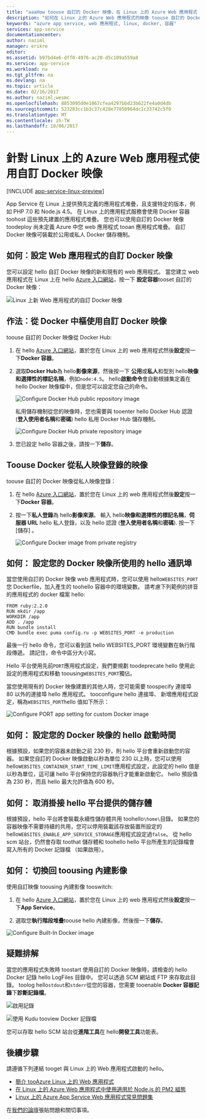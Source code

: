 ```yaml
---
title: "aaaHow toouse 自訂的 Docker 映像，在 Linux 上的 Azure Web 應用程式 |Microsoft 文件"
description: "如何在 Linux 上的 Azure Web 應用程式的映像 toouse 自訂的 Docker。"
keywords: "azure app service, web 應用程式, linux, docker, 容器"
services: app-service
documentationcenter: 
author: naziml
manager: erikre
editor: 
ms.assetid: b97bd4e6-dff0-4976-ac20-d5c109a559a8
ms.service: app-service
ms.workload: na
ms.tgt_pltfrm: na
ms.devlang: na
ms.topic: article
ms.date: 02/16/2017
ms.author: naziml;wesmc
ms.openlocfilehash: 8853095d0e1067cfea4297bbd23b622fe4a0d4db
ms.sourcegitcommit: 523283cc1b3c37c428e77850964dc1c33742c5f0
ms.translationtype: MT
ms.contentlocale: zh-TW
ms.lasthandoff: 10/06/2017
---
```

# <a name="using-a-custom-docker-image-for-azure-web-app-on-linux"></a>針對 Linux 上的 Azure Web 應用程式使用自訂 Docker 映像 #

[!INCLUDE [app-service-linux-preview](../../includes/app-service-linux-preview.md)]


App Service 在 Linux 上提供預先定義的應用程式堆疊，且支援特定的版本，例如 PHP 7.0 和 Node.js 4.5。 在 Linux 上的應用程式服務會使用 Docker 容器 toohost 這些預先建置的應用程式堆疊。 您也可以使用自訂的 Docker 映像 toodeploy 尚未定義 Azure 中您 web 應用程式 tooan 應用程式堆疊。 自訂 Docker 映像可裝載於公用或私人 Docker 儲存機制。


## <a name="how-to-set-a-custom-docker-image-for-a-web-app"></a>如何︰設定 Web 應用程式的自訂 Docker 映像
您可以設定 hello 自訂 Docker 映像的新和現有的 web 應用程式。 當您建立 web 應用程式在 Linux 上在 hello [Azure 入口網站](https://portal.azure.com/#create/Microsoft.AppSvcLinux)，按一下 **設定容器**tooset 自訂的 Docker 映像：

![Linux 上新 Web 應用程式的自訂 Docker 映像][1]


## <a name="how-to-use-a-custom-docker-image-from-docker-hub"></a>作法︰從 Docker 中樞使用自訂 Docker 映像 ##
toouse 自訂的 Docker 映像從 Docker Hub:

1. 在 hello [Azure 入口網站](https://portal.azure.com)，置於您在 Linux 上的 web 應用程式然後**設定**按一下**Docker 容器**。

2.  選取**Docker Hub**為 hello**影像來源**，然後按一下 **公用**或**私人**和型別 hello**映像和選擇性的標記名稱**，例如`node:4.5`。 hello**啟動命令**會自動根據集定義在 hello Docker 映像檔中，但是您可以設定您自己的命令。  

    ![Configure Docker Hub public repository image][2]

    私用儲存機制從您的映像時，您也需要與 tooenter hello Docker Hub 認證 (**登入使用者名稱**和**密碼**) hello 私用 Docker Hub 儲存機制。

    ![Configure Docker Hub private repository image][3]

3. 您已設定 hello 容器之後，請按一下**儲存**。

## <a name="how-toouse-a-docker-image-from-a-private-image-registry"></a>Toouse Docker 從私人映像登錄的映像 ##
toouse 自訂的 Docker 映像從私人映像登錄：

1. 在 hello [Azure 入口網站](https://portal.azure.com)，置於您在 Linux 上的 web 應用程式然後**設定**按一下**Docker 容器**。

2.  按一下**私人登錄**為 hello**影像來源**。 輸入 hello**映像和選擇性的標記名稱**，**伺服器 URL** hello 私人登錄，以及 hello 認證 (**登入使用者名稱**和**密碼**). 按一下 [儲存] 。

    ![Configure Docker image from private registry][4]


## <a name="how-to-set-hello-port-used-by-your-docker-image"></a>如何： 設定您的 Docker 映像所使用的 hello 通訊埠 ##

當您使用自訂的 Docker 映像 web 應用程式時，您可以使用 hello`WEBSITES_PORT`您 Dockerfile，加入產生的 toohello 容器中的環境變數。 請考慮下列範例的拼音的應用程式的 docker 檔案 hello:

    FROM ruby:2.2.0
    RUN mkdir /app
    WORKDIR /app
    ADD . /app
    RUN bundle install
    CMD bundle exec puma config.ru -p WEBSITES_PORT -e production

最後一行 hello 命令，您可以看到該 hello WEBSITES_PORT 環境變數在執行階段傳遞。 請記住，命令中區分大小寫。

Hello 平台使用先前`PORT`應用程式設定，我們要規劃 toodeprecate hello 使用此設定的應用程式和移動 toousing`WEBSITES_PORT`獨佔。

當您使用現有的 Docker 映像建置的其他人時，您可能需要 toospecify 連接埠 80 以外的連接埠 hello 應用程式。 tooconfigure hello 連接埠、 新增應用程式設定，稱為`WEBSITES_PORT`hello 值如下所示：

![Configure PORT app setting for custom Docker image][6]

## <a name="how-to-set-hello-startup-time-for-your-docker-image"></a>如何： 設定您的 Docker 映像的 hello 啟動時間 ##

根據預設，如果您的容器未啟動之前 230 秒，則 hello 平台會重新啟動您的容器。 如果您自訂的 Docker 映像啟動以秒為單位 230 以上時，您可以使用 hello`WEBSITES_CONTAINER_START_TIME_LIMIT`應用程式設定，此設定的 hello 值是以秒為單位，這可讓 hello 平台保持您的容器執行才能重新啟動它。 hello 預設值為 230 秒，而且 hello 最大允許值為 600 秒。

## <a name="how-to-unmount-hello-platform-provided-storage"></a>如何： 取消掛接 hello 平台提供的儲存體 ##

根據預設，hello 平台將會裝載永續性儲存體共用 toohello`\home\`目錄。 如果您的容器映像不需要持續的共用，您可以停用裝載該存放裝置所設定的 hello`WEBSITES_ENABLE_APP_SERVICE_STORAGE`應用程式設定過`false`。 從 hello scm 站台，仍然會存取 toothat 儲存體和 toohello hello 平台所產生的記錄檔會寫入所有的 Docker 記錄檔 （如果啟用）。

## <a name="how-to-switch-back-toousing-a-built-in-image"></a>如何： 切換回 toousing 內建影像 ##

使用自訂映像 toousing 內建影像 tooswitch:

1. 在 hello [Azure 入口網站](https://portal.azure.com)，置於您在 Linux 上的 web 應用程式然後**設定**按一下**App Service**。

2. 選取您**執行階段堆疊**toouse hello 內建影像，然後按一下**儲存**。 

![Configure Built-In Docker image][5]


## <a name="troubleshooting"></a>疑難排解 ##

當您的應用程式失敗時 toostart 使用自訂的 Docker 映像時，請檢查的 hello Docker 記錄 hello LogFiles 目錄中。 您可以透過 SCM 網站或 FTP 來存取此目錄。
toolog hello`stdout`和`stderr`從您的容器，您需要 tooenable **Docker 容器記錄**下**診斷記錄檔**。

![啟用記錄][8]

![使用 Kudu tooview Docker 記錄檔][7]

您可以存取 hello SCM 站台從**進階工具**在 hello**開發工具**功能表。

## <a name="next-steps"></a>後續步驟 ##

請遵循下列連結 tooget 與 Linux 上的 Web 應用程式啟動的 hello。   

* [簡介 tooAzure Linux 上的 Web 應用程式](./app-service-linux-intro.md)
* [在 Linux 上的 Azure Web 應用程式中使用適用於 Node.js 的 PM2 組態](./app-service-linux-using-nodejs-pm2.md)
* [Linux 上的 Azure App Service Web 應用程式常見問題集](app-service-linux-faq.md)

在[我們的論壇](https://social.msdn.microsoft.com/forums/azure/home?forum=windowsazurewebsitespreview)張貼問題和關切事項。


<!--Image references-->
[1]: ./media/app-service-linux-using-custom-docker-image/new-configure-container.png
[2]: ./media/app-service-linux-using-custom-docker-image/existingapp-configure-dockerhub-public.png
[3]: ./media/app-service-linux-using-custom-docker-image/existingapp-configure-dockerhub-private.png
[4]: ./media/app-service-linux-using-custom-docker-image/existingapp-configure-privateregistry.png
[5]: ./media/app-service-linux-using-custom-docker-image/existingapp-configure-builtin.png
[6]: ./media/app-service-linux-using-custom-docker-image/setting-port.png
[7]: ./media/app-service-linux-using-custom-docker-image/kudu-docker-logs.png
[8]: ./media/app-service-linux-using-custom-docker-image/logging.png
